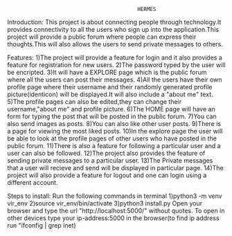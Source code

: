                                               HERMES
Introduction:
	This project is about connecting people through technology.It provides connectivity to all the users who sign up into the application.This project will provide a public forum where people can express their thoughts.This will also allows the users to send private messages to others.

Features:
1)The project will provide a feature for login and it also provides a feature for registration for new users.
2)The password typed by the user will be encripted.
3)It will have a EXPLORE page which is the public forum where all the users can post their messages.
4)All the users have their own profile page where their username and their randomly generated profile picture(identicon) will be displayed.It will also include a "about me" text.
5)The profile pages can also be edited,they can change their username,"about me" and profile picture.
6)The HOME page will have an form for typing the post that will be posted in the public forum.
7)You can also send images as posts.
8)You can also like other user posts.
9)There is a page for viewing the most liked posts.
10)In the explore page the user will be able to look at the profile pages of other users who have posted in the public forum.
11)There is also a feature for following a particular user and a user can also be followed.
12)The project also provides the feature of sending private messages to a particular user.
13)The Private messages that a user will recieve and send will be displayed in particular page.
14)The project will also provide a feature for logout and one can login using a different account.

Steps to install:
	Run the following commands in terminal
	1)python3 -m venv vir_env
	2)source vir_env/bin/activate
	3)python3 install.py
Open your browser and type the url "http://localhost:5000/" without quotes.
To open in other devices type your ip-address:5000 in the browser(to find ip address run "ifconfig | grep inet)

